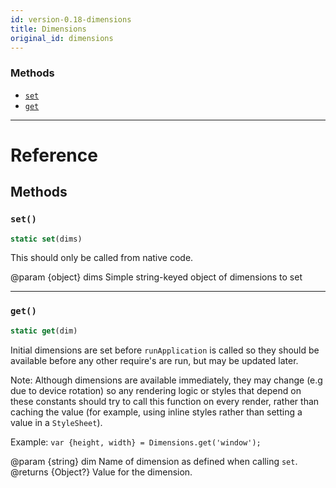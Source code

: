 ```yaml
---
id: version-0.18-dimensions
title: Dimensions
original_id: dimensions
---
```


### Methods

* [`set`](dimensions.md#set)
* [`get`](dimensions.md#get)

---

# Reference

## Methods

### `set()`

```javascript
static set(dims)
```

This should only be called from native code.

@param {object} dims Simple string-keyed object of dimensions to set

---

### `get()`

```javascript
static get(dim)
```

Initial dimensions are set before `runApplication` is called so they should be available before any other require's are run, but may be updated later.

Note: Although dimensions are available immediately, they may change (e.g due to device rotation) so any rendering logic or styles that depend on these constants should try to call this function on every render, rather than caching the value (for example, using inline styles rather than setting a value in a `StyleSheet`).

Example: `var {height, width} = Dimensions.get('window');`

@param {string} dim Name of dimension as defined when calling `set`. @returns {Object?} Value for the dimension.
